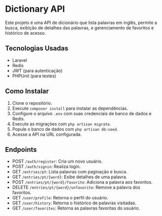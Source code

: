 # Dictionary API

Este projeto é uma API de dicionário que lista palavras em inglês, permite a busca, exibição de detalhes das palavras, e gerenciamento de favoritos e histórico de acesso.

## Tecnologias Usadas

- Laravel
- Redis
- JWT (para autenticação)
- PHPUnit (para testes)

## Como Instalar

1. Clone o repositório.
2. Execute `composer install` para instalar as dependências.
3. Configure o arquivo `.env` com suas credenciais de banco de dados e Redis.
4. Execute as migrações com `php artisan migrate`.
5. Popule o banco de dados com `php artisan db:seed`.
6. Acesse a API na URL configurada.

## Endpoints

- POST `/auth/register`: Cria um novo usuário.
- POST `/auth/signin`: Realiza login.
- GET `/entries/pt`: Lista palavras com paginação e busca.
- GET `/entries/pt/{word}`: Exibe detalhes de uma palavra.
- POST `/entries/pt/{word}/favorite`: Adiciona a palavra aos favoritos.
- DELETE `/entries/pt/{word}/unfavorite`: Remove a palavra dos favoritos.
- GET `/user/profile`: Retorna o perfil do usuário.
- GET `/user/history`: Retorna o histórico de palavras visitadas.
- GET `/user/favorites`: Retorna as palavras favoritas do usuário.
